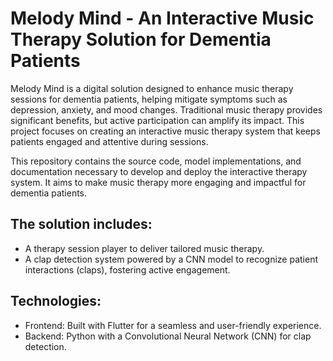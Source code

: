 # Melody Mind - An Interactive Music Therapy Solution for Dementia Patients

Melody Mind is a digital solution designed to enhance music therapy sessions for dementia patients, helping mitigate symptoms such as depression, anxiety, and mood changes. Traditional music therapy provides significant benefits, but active participation can amplify its impact. This project focuses on creating an interactive music therapy system that keeps patients engaged and attentive during sessions.



This repository contains the source code, model implementations, and documentation necessary to develop and deploy the interactive therapy system. It aims to make music therapy more engaging and impactful for dementia patients.


## The solution includes:

- A therapy session player to deliver tailored music therapy.
- A clap detection system powered by a CNN model to recognize patient interactions (claps), fostering active engagement.

## Technologies:
- Frontend: Built with Flutter for a seamless and user-friendly experience.
- Backend: Python with a Convolutional Neural Network (CNN) for clap detection.

